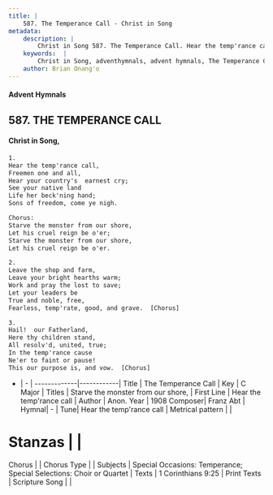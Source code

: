 ```yaml
---
title: |
    587. The Temperance Call - Christ in Song
metadata:
    description: |
        Christ in Song 587. The Temperance Call. Hear the temp'rance call, Freemen one and all, Hear your country's  earnest cry; See your native land Life her beck'ning hand; Sons of freedom, come ye nigh. Chorus: Starve the monster from our shore, Let his cruel reign be o'er; Starve the monster from our shore, Let his cruel reign be o'er.
    keywords:  |
        Christ in Song, adventhymnals, advent hymnals, The Temperance Call, Hear the temp'rance call. Starve the monster from our shore,
    author: Brian Onang'o
---
```


#### Advent Hymnals
## 587. THE TEMPERANCE CALL
####  Christ in Song,

```txt
1.
Hear the temp'rance call,
Freemen one and all,
Hear your country's  earnest cry;
See your native land
Life her beck'ning hand;
Sons of freedom, come ye nigh.

Chorus:
Starve the monster from our shore,
Let his cruel reign be o'er;
Starve the monster from our shore,
Let his cruel reign be o'er.

2.
Leave the shop and farm,
Leave your bright hearths warm;
Work and pray the lost to save;
Let your leaders be 
True and noble, free,
Fearless, temp'rate, good, and grave.  [Chorus]

3.
Hail!  our Fatherland,
Here thy children stand,
All resolv'd, united, true;
In the temp'rance cause 
Ne'er to faint or pause!
This our purpose is, and vow.  [Chorus]

```

- |   -  |
-------------|------------|
Title | The Temperance Call |
Key | C Major |
Titles | Starve the monster from our shore, |
First Line | Hear the temp'rance call |
Author | Anon.
Year | 1908
Composer| Franz Abt |
Hymnal|  - |
Tune| Hear the temp'rance call |
Metrical pattern | |
# Stanzas |  |
Chorus |  |
Chorus Type |  |
Subjects | Special Occasions: Temperance; Special Selections: Choir or Quartet |
Texts | 1 Corinthians 9:25 |
Print Texts | 
Scripture Song |  |
    

